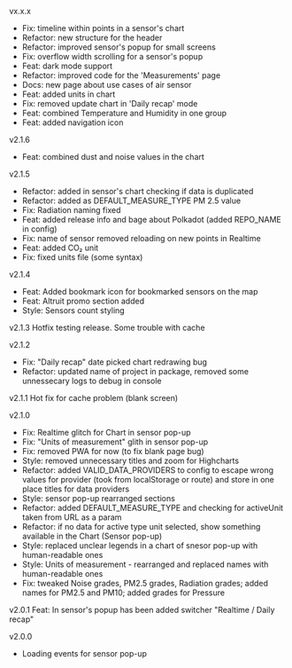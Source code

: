 vx.x.x
- Fix: timeline within points in a sensor's chart
- Refactor: new structure for the header
- Refactor: improved sensor's popup for small screens
- Fix: overflow width scrolling for a sensor's popup
- Feat: dark mode support
- Refactor: improved code for the 'Measurements' page
- Docs: new page about use cases of air sensor
- Feat: added units in chart
- Fix: removed update chart in 'Daily recap' mode
- Feat: combined Temperature and Humidity in one group
- Feat: added navigation icon

v2.1.6
- Feat: combined dust and noise values in the chart

v2.1.5
- Refactor: added in sensor's chart checking if data is duplicated
- Refactor: added as DEFAULT_MEASURE_TYPE PM 2.5 value
- Fix: Radiation naming fixed
- Feat: added release info and bage about Polkadot (added REPO_NAME in config)
- Fix: name of sensor removed reloading on new points in Realtime
- Feat: added CO₂ unit
- Fix: fixed units file (some syntax)

v2.1.4
- Feat: Added bookmark icon for bookmarked sensors on the map
- Feat: Altruit promo section added
- Style: Sensors count styling

v2.1.3
Hotfix testing release. Some trouble with cache

v2.1.2
- Fix: "Daily recap" date picked chart redrawing bug
- Refactor: updated name of project in package, removed some unnessecary logs to debug in console

v2.1.1
Hot fix for cache problem (blank screen)

v2.1.0
- Fix: Realtime glitch for Chart in sensor pop-up
- Fix: "Units of measurement" glith in sensor pop-up
- Fix: removed PWA for now (to fix blank page bug)
- Style: removed unnecessary titles and zoom for Highcharts
- Refactor: added VALID_DATA_PROVIDERS to config to escape wrong values for provider (took from localStorage or route) and store in one place titles for data providers
- Style: sensor pop-up rearranged sections
- Refactor: added DEFAULT_MEASURE_TYPE and checking for activeUnit taken from URL as a param
- Refactor: if no data for active type unit selected, show something available in the Chart (Sensor pop-up)
- Style: replaced unclear legends in a chart of snesor pop-up with human-readable ones
- Style: Units of measurement - rearranged and replaced names with human-readable ones
- Fix: tweaked Noise grades, PM2.5 grades, Radiation grades; added names for PM2.5 and PM10; added grades for Pressure

v2.0.1
Feat: In sensor's popup has been added switcher "Realtime / Daily recap"

v2.0.0
- Loading events for sensor pop-up